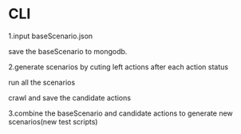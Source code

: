# CLI
1.input baseScenario.json

save the baseScenario to mongodb.

2.generate scenarios by cuting left actions after each action status 

run all the scenarios 

crawl and save the candidate actions

3.combine the baseScenario and candidate actions to generate new scenarios(new test scripts)
